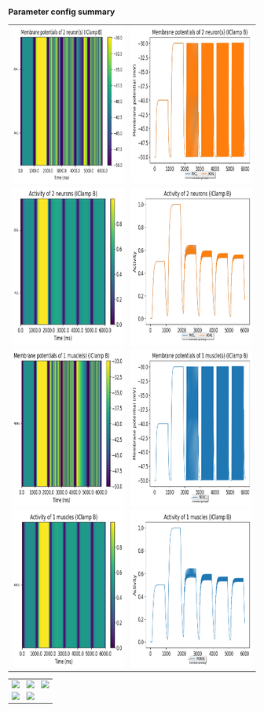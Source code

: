 ### Parameter config summary 
<table>

<tr>
  <td><a href="neurons_B_IClamp.png"><img alt=" " src="neurons_B_IClamp.png" height="320"/></a></td>
  <td><a href="traces_neuron_IClamp_B.png"><img alt=" " src="traces_neuron_IClamp_B.png" height="320"/></a></td>
</tr>

<tr>
  <td><a href="neuron_activity_B_IClamp.png"><img alt=" " src="neuron_activity_B_IClamp.png" height="320"/></a></td>
  <td><a href="traces_neuron_activity_IClamp_B.png"><img alt=" " src="traces_neuron_activity_IClamp_B.png" height="320"/></a></td>
</tr>

<tr>
  <td><a href="muscles_B_IClamp.png"><img alt=" " src="muscles_B_IClamp.png" height="320"/></a></td>
  <td><a href="traces_muscles_IClamp_B.png"><img alt=" " src="traces_muscles_IClamp_B.png" height="320"/></a></td>
</tr>

<tr>
  <td><a href="muscle_activity_B_IClamp.png"><img alt=" " src="muscle_activity_B_IClamp.png" height="320"/></a></td>
  <td><a href="traces_muscles_activity_IClamp_B.png"><img alt=" " src="traces_muscles_activity_IClamp_B.png" height="320"/></a></td>
</tr>
</table>
<table>

<tr><td><a href="c302_B_IClamp_exc_to_neurons.png"><img alt=" " src="c302_B_IClamp_exc_to_neurons.png" height="320"/></a></td>

  <td><a href="c302_B_IClamp_inh_to_neurons.png"><img alt=" " src="c302_B_IClamp_inh_to_neurons.png" height="320"/></a></td>

  <td><a href="c302_B_IClamp_elec_to_neurons.png"><img alt=" " src="c302_B_IClamp_elec_to_neurons.png" height="320"/></a></td></tr>

<tr><td><a href="c302_B_IClamp_exc_to_muscles.png"><img alt=" " src="c302_B_IClamp_exc_to_muscles.png" height="320"/></a></td>

  <td><a href="c302_B_IClamp_inh_to_muscles.png"><img alt=" " src="c302_B_IClamp_inh_to_muscles.png" height="320"/></a></td></tr>
</table>
